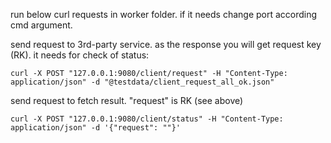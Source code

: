 run below curl requests in worker folder. if it needs change port according cmd argument. 

send request to 3rd-party service. as the response you will get request key (RK). it needs for check of status:   

`curl -X POST "127.0.0.1:9080/client/request" -H "Content-Type: application/json" -d "@testdata/client_request_all_ok.json"`

send request to fetch result. "request" is RK (see above)

`curl -X POST "127.0.0.1:9080/client/status" -H "Content-Type: application/json" -d '{"request": ""}'`